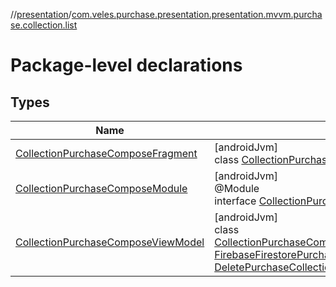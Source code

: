 //[presentation](../../index.md)/[com.veles.purchase.presentation.presentation.mvvm.purchase.collection.list](index.md)

# Package-level declarations

## Types

| Name | Summary |
|---|---|
| [CollectionPurchaseComposeFragment](-collection-purchase-compose-fragment/index.md) | [androidJvm]<br>class [CollectionPurchaseComposeFragment](-collection-purchase-compose-fragment/index.md) : [BaseFragment](../com.veles.purchase.presentation.base.mvvm.fragment/-base-fragment/index.md) |
| [CollectionPurchaseComposeModule](-collection-purchase-compose-module/index.md) | [androidJvm]<br>@Module<br>interface [CollectionPurchaseComposeModule](-collection-purchase-compose-module/index.md) |
| [CollectionPurchaseComposeViewModel](-collection-purchase-compose-view-model/index.md) | [androidJvm]<br>class [CollectionPurchaseComposeViewModel](-collection-purchase-compose-view-model/index.md)@Injectconstructor(firebaseFirestorePurchaseCollectionUseCase: [FirebaseFirestorePurchaseCollectionUseCase](../../../domain/domain/com.veles.purchase.domain.usecase.collection/-firebase-firestore-purchase-collection-use-case/index.md), deletePurchaseCollectionUseCase: [DeletePurchaseCollectionUseCase](../../../domain/domain/com.veles.purchase.domain.usecase.collection/-delete-purchase-collection-use-case/index.md)) : [ViewModel](https://developer.android.com/reference/kotlin/androidx/lifecycle/ViewModel.html) |
